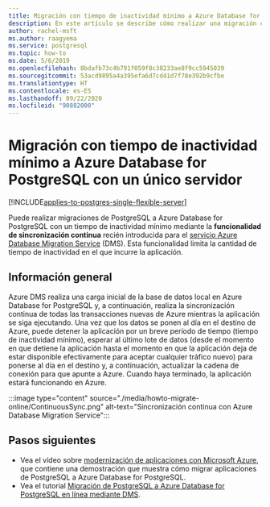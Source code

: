 ```yaml
---
title: Migración con tiempo de inactividad mínimo a Azure Database for PostgreSQL con un único servidor
description: En este artículo se describe cómo realizar una migración con tiempo de inactividad mínimo de una base de datos de PostgreSQL a Azure Database for PostgreSQL con un único servidor mediante Azure Database Migration Service.
author: rachel-msft
ms.author: raagyema
ms.service: postgresql
ms.topic: how-to
ms.date: 5/6/2019
ms.openlocfilehash: 8bdafb73c4b791f059f8c38233ae8f9cc5945039
ms.sourcegitcommit: 53acd9895a4a395efa6d7cd41d7f78e392b9cfbe
ms.translationtype: HT
ms.contentlocale: es-ES
ms.lasthandoff: 09/22/2020
ms.locfileid: "90882000"
---
```

# <a name="minimal-downtime-migration-to-azure-database-for-postgresql---single-server"></a>Migración con tiempo de inactividad mínimo a Azure Database for PostgreSQL con un único servidor
[!INCLUDE[applies-to-postgres-single-flexible-server](includes/applies-to-postgres-single-flexible-server-hyperscale.md)]

Puede realizar migraciones de PostgreSQL a Azure Database for PostgreSQL con un tiempo de inactividad mínimo mediante la **funcionalidad de sincronización continua** recién introducida para el [servicio Azure Database Migration Service](https://aka.ms/get-dms) (DMS). Esta funcionalidad limita la cantidad de tiempo de inactividad en el que incurre la aplicación.

## <a name="overview"></a>Información general
Azure DMS realiza una carga inicial de la base de datos local en Azure Database for PostgreSQL y, a continuación, realiza la sincronización continua de todas las transacciones nuevas de Azure mientras la aplicación se siga ejecutando. Una vez que los datos se ponen al día en el destino de Azure, puede detener la aplicación por un breve período de tiempo (tiempo de inactividad mínimo), esperar al último lote de datos (desde el momento en que detiene la aplicación hasta el momento en que la aplicación deja de estar disponible efectivamente para aceptar cualquier tráfico nuevo) para ponerse al día en el destino y, a continuación, actualizar la cadena de conexión para que apunte a Azure. Cuando haya terminado, la aplicación estará funcionando en Azure.

:::image type="content" source="./media/howto-migrate-online/ContinuousSync.png" alt-text="Sincronización continua con Azure Database Migration Service":::

## <a name="next-steps"></a>Pasos siguientes
- Vea el vídeo sobre [modernización de aplicaciones con Microsoft Azure](https://medius.studios.ms/Embed/Video/BRK2102?sid=BRK2102), que contiene una demostración que muestra cómo migrar aplicaciones de PostgreSQL a Azure Database for PostgreSQL.
- Vea el tutorial [Migración de PostgreSQL a Azure Database for PostgreSQL en línea mediante DMS](https://docs.microsoft.com/azure/dms/tutorial-postgresql-azure-postgresql-online).
